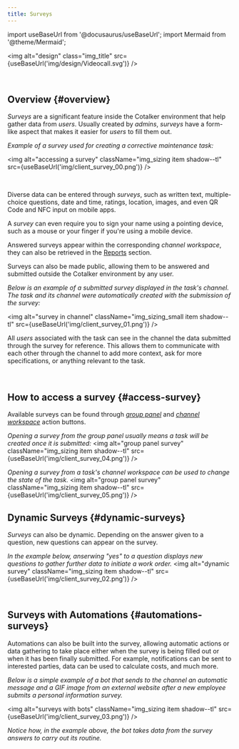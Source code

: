 ```yaml
---
title: Surveys
---
```

import useBaseUrl from '@docusaurus/useBaseUrl'; 
import Mermaid from '@theme/Mermaid';


<img alt="design" class="img_title" src={useBaseUrl('img/design/Videocall.svg')} />

<br/>

## Overview {#overview}

_Surveys_ are a significant feature inside the Cotalker environment that help gather data from _users_. Usually created by _admins_, _surveys_ have a form-like aspect that makes it easier for _users_ to fill them out.

<div className="alert alert--secondary">

_Example of a survey used for creating a corrective maintenance task:_

<img alt="accessing a survey" className="img_sizing item shadow--tl" src={useBaseUrl('img/client_survey_00.png')} />
<br/>

</div>
<br/>

Diverse data can be entered through _surveys_, such as written text, multiple-choice questions, date and time, ratings, location, images, and even QR Code and NFC input on mobile apps.

A _survey_ can even require you to sign your name using a pointing device, such as a mouse or your finger if you're using a mobile device.

Answered surveys appear within the corresponding _channel workspace_, they can also be retrieved in the [Reports](/docs/documentation/client/reports) section.

Surveys can also be made public, allowing them to be answered and submitted outside the Cotalker environment by any user.

<div className="alert alert--secondary">

_Below is an example of a submitted survey displayed in the task's channel. The task and its channel were automatically created with the submission of the survey:_

<img alt="survey in channel" className="img_sizing_small item shadow--tl" src={useBaseUrl('img/client_survey_01.png')} />
<br/>

All _users_ associated with the task can see in the channel the data submitted through the survey for reference. This allows them to communicate with each other through the channel to add more context, ask for more specifications, or anything relevant to the task.

</div>
<br/>

## How to access a survey {#access-survey}
Available surveys can be found through [_group panel_](/docs/documentation/client/actions_button) and [_channel workspace_](/docs/documentation/client/channels#task-menus-within-channel) action buttons.

_Opening a survey from the group panel usually means a task will be created once it is submitted:_
<img alt="group panel survey" className="img_sizing item shadow--tl" src={useBaseUrl('img/client_survey_04.png')} />
<br/>

_Opening a survey from a task's channel workspace can be used to change the state of the task._
<img alt="group panel survey" className="img_sizing item shadow--tl" src={useBaseUrl('img/client_survey_05.png')} />
<br/>


## Dynamic Surveys {#dynamic-surveys}
_Surveys_ can also be dynamic. Depending on the answer given to a question, new questions can appear on the survey.

<div className="alert alert--secondary">

_In the example below, anserwing "yes" to a question displays new questions to gather further data to initiate a work order._
<img alt="dynamic survey" className="img_sizing item shadow--tl" src={useBaseUrl('img/client_survey_02.png')} />
<br/>

</div>
<br/>

## Surveys with Automations {#automations-surveys}

Automations can also be built into the survey, allowing automatic actions or data gathering to take place either when the survey is being filled out or when it has been finally submitted. For example, notifications can be sent to interested parties, data can be used to calculate costs, and much more.

<div className="alert alert--secondary">

_Below is a simple example of a bot that sends to the channel an automatic message and a GIF image from an external website after a new employee submits a personal information survey._

<img alt="surveys with bots" className="img_sizing item shadow--tl" src={useBaseUrl('img/client_survey_03.png')} />
<br/>

_Notice how, in the example above, the bot takes data from the survey answers to carry out its routine._

</div>
<br/>









